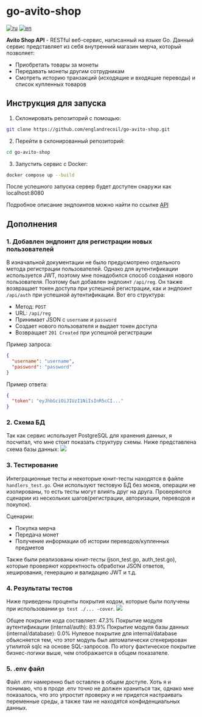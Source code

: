 # go-avito-shop
[![ru](https://img.shields.io/badge/lang-ru-blue?style=flat)](https://github.com/englandrecoil/go-avito-shop/blob/master/README.ru.md)
[![en](https://img.shields.io/badge/lang-en-green?style=flat)](https://github.com/englandrecoil/go-avito-shop/blob/master/README.en.md)

**Avito Shop API** - RESTful веб-сервис, написанный на языке Go. Данный сервис представляет из себя внутренний магазин мерча, который позволяет:
- Приобретать товары за монеты
- Передавать монеты другим сотрудникам
- Смотреть историю транзакций (исходящие и входящие переводы) и список купленных товаров

## Инструкция для запуска
1. Склонировать репозиторий с помощью:
``` bash
git clone https://github.com/englandrecoil/go-avito-shop.git
```
2. Перейти в склонированный репозиторий:
``` bash
cd go-avito-shop
```
3. Запустить сервис с Docker:
```bash
docker compose up --build 
```
После успешного запуска сервер будет доступен снаружи как localhost:8080

Подробное описание эндпоинтов можно найти по ссылке [API](https://github.com/avito-tech/tech-internship/blob/main/Tech%20Internships/Backend/Backend-trainee-assignment-winter-2025/schema.json)

## Дополнения
### 1. Добавлен эндпоинт для регистрации новых пользователей
В изначальной документации не было предусмотрено отдельного метода регистрации пользователей. Однако для аутентификации используется JWT, поэтому мне понадобился способ создания нового пользователя. Поэтому был добавлен эндпоинт `/api/reg`. Он также возвращает токен доступа при успешной регистрации, как и эндпоинт `/api/auth` при успешной аутентификации.
Вот его структура:
- Метод: `POST`
- URL: `/api/reg`
- Принимает JSON с `username` и `password`
- Создает нового пользователя и выдает токен доступа
- Возвращает `201 Created` при успешной регистрации

Пример запроса:
```json
{
  "username": "username",
  "password": "password"
}
```
Пример ответа:
```json
{
  "token": "eyJhbGciOiJIUzI1NiIsInR5cCI..."
}
```

### 2. Схема БД
Так как сервис использует PostgreSQL для хранения данных, я посчитал, что мне стоит показать структуру схемы. Ниже представлена схема базы данных:
<img src="https://i.ibb.co/VpPp2CfZ/schemadb.jpg">

### 3. Тестирование
Интеграционные тесты и некоторые юнит-тесты находятся в файле `handlers_test.go`. Они используют тестовую БД без моков, операции не изолированы, то есть тесты могут влиять друг на друга. Проверяются сценарии из нескольких шагов(регистрации, авторизации, переводов и покупок). 

Сценарии:
- Покупка мерча
- Передача монет
- Получение информации об истории переводов/купленных предметов

Также были реализованы юнит-тесты (json_test.go, auth_test.go), которые проверяют корректность обработки JSON ответов, хеширования, генерацию и валидацию JWT и т.д.

### 4. Результаты тестов
Ниже приведены проценты покрытия кодом, которые были получены при использовании `go test ./... -cover`. 
<img src="https://i.ibb.co/Nd66Twh4/testinfo.jpg">

Общее покрытие кода составляет: 47.3%
Покрытие модуля аутентификации (internal/auth): 83.9%
Покрытие модуля базы данных (internal/database): 0.0%
Нулевое покрытие для internal/database объясняется тем, что этот модуль был автоматически сгенерирован утилитой sqlc на основе SQL-запросов.
По итогу фактическое покрытие бизнес-логики выше, чем отображается в общем показателе.

### 5. .env файл
Файл .env намеренно был оставлен в общем доступе. Хоть я и понимаю, что в проде .env точно не должен храниться так, однако мне показалось, что это упростит проверку и не придется настраивать переменные среды, а также там не находятся конфиденциальных данных.


